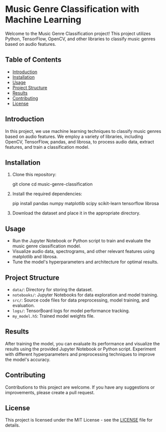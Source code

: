 # Music Genre Classification with Machine Learning

Welcome to the Music Genre Classification project! This project utilizes Python, TensorFlow, OpenCV, and other libraries to classify music genres based on audio features.

## Table of Contents
- [Introduction](#introduction)
- [Installation](#installation)
- [Usage](#usage)
- [Project Structure](#project-structure)
- [Results](#results)
- [Contributing](#contributing)
- [License](#license)

## Introduction

In this project, we use machine learning techniques to classify music genres based on audio features. We employ a variety of libraries, including OpenCV, TensorFlow, pandas, and librosa, to process audio data, extract features, and train a classification model.

## Installation

1. Clone this repository:
  
   git clone <repository-url>
   cd music-genre-classification

2. Install the required dependencies:

    pip install pandas numpy matplotlib scipy scikit-learn tensorflow librosa


3. Download the dataset and place it in the appropriate directory.

## Usage

- Run the Jupyter Notebook or Python script to train and evaluate the music genre classification model.
- Visualize audio data, spectrograms, and other relevant features using matplotlib and librosa.
- Tune the model's hyperparameters and architecture for optimal results.

## Project Structure

- `data/`: Directory for storing the dataset.
- `notebooks/`: Jupyter Notebooks for data exploration and model training.
- `src/`: Source code files for data preprocessing, model training, and evaluation.
- `logs/`: TensorBoard logs for model performance tracking.
- `my_model.h5`: Trained model weights file.

## Results

After training the model, you can evaluate its performance and visualize the results using the provided Jupyter Notebook or Python script. Experiment with different hyperparameters and preprocessing techniques to improve the model's accuracy.

## Contributing

Contributions to this project are welcome. If you have any suggestions or improvements, please create a pull request.

## License

This project is licensed under the MIT License - see the [LICENSE](LICENSE) file for details.



   
   
